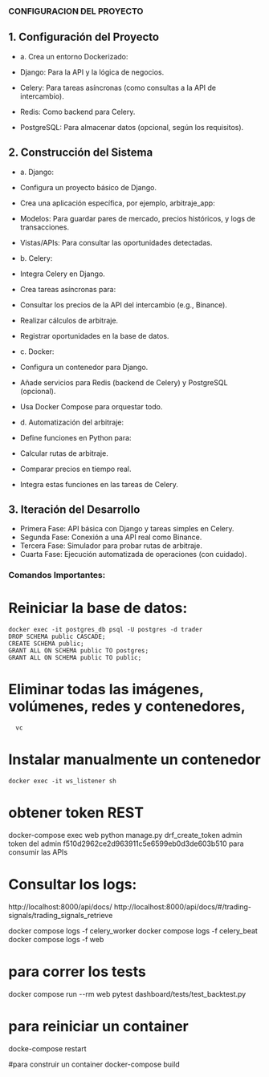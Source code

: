 ### CONFIGURACION DEL PROYECTO

## 1. Configuración del Proyecto
- a. Crea un entorno Dockerizado:

- Django: Para la API y la lógica de negocios.
- Celery: Para tareas asíncronas (como consultas a la API de intercambio).
- Redis: Como backend para Celery.
- PostgreSQL: Para almacenar datos (opcional, según los requisitos).


## 2. Construcción del Sistema
- a. Django:
- Configura un proyecto básico de Django.
- Crea una aplicación específica, por ejemplo, arbitraje_app:
- Modelos: Para guardar pares de mercado, precios históricos, y logs de transacciones.
- Vistas/APIs: Para consultar las oportunidades detectadas.

- b. Celery:
- Integra Celery en Django.
- Crea tareas asíncronas para:
- Consultar los precios de la API del intercambio (e.g., Binance).
- Realizar cálculos de arbitraje.
- Registrar oportunidades en la base de datos.

- c. Docker:
- Configura un contenedor para Django.
- Añade servicios para Redis (backend de Celery) y PostgreSQL (opcional).
- Usa Docker Compose para orquestar todo.

- d. Automatización del arbitraje:
- Define funciones en Python para:
- Calcular rutas de arbitraje.
- Comparar precios en tiempo real.
- Integra estas funciones en las tareas de Celery.

## 3. Iteración del Desarrollo
- Primera Fase: API básica con Django y tareas simples en Celery.
- Segunda Fase: Conexión a una API real como Binance.
- Tercera Fase: Simulador para probar rutas de arbitraje.
- Cuarta Fase: Ejecución automatizada de operaciones (con cuidado).

### Comandos Importantes:
# Reiniciar la base de datos:
~~~
docker exec -it postgres_db psql -U postgres -d trader
DROP SCHEMA public CASCADE;
CREATE SCHEMA public;
GRANT ALL ON SCHEMA public TO postgres;
GRANT ALL ON SCHEMA public TO public;
~~~
# Eliminar todas las imágenes, volúmenes, redes y contenedores, 
~~~
  vc                                                                        
~~~
# Instalar manualmente un contenedor
~~~
docker exec -it ws_listener sh

~~~
# obtener token REST
docker-compose exec web python manage.py drf_create_token admin
token del admin f510d2962ce2d963911c5e6599eb0d3de603b510 para consumir las APIs

# Consultar los logs:

http://localhost:8000/api/docs/
http://localhost:8000/api/docs/#/trading-signals/trading_signals_retrieve


docker compose logs -f celery_worker
docker compose logs -f celery_beat
docker compose logs -f web

# para correr los tests 
docker compose run --rm web pytest dashboard/tests/test_backtest.py

# para reiniciar un container
docke-compose restart <container>

#para construir un container
docker-compose build <containte>